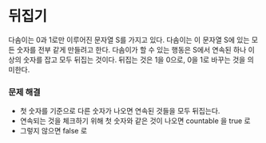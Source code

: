 # 뒤집기

다솜이는 0과 1로만 이루어진 문자열 S를 가지고 있다. 다솜이는 이 문자열 S에 있는 모든 숫자를 전부 같게 만들려고 한다. 다솜이가 할 수 있는 행동은 S에서 연속된 하나 이상의 숫자를 잡고 모두 뒤집는 것이다. 뒤집는 것은 1을 0으로, 0을 1로 바꾸는 것을 의미한다.

### 문제 해결
- 첫 숫자를 기준으로 다른 숫자가 나오면 연속된 것들을 모두 뒤집는다.
- 연속되는 것을 체크하기 위해 첫 숫자와 같은 것이 나오면 countable 을 true 로
- 그렇지 않으면 false 로